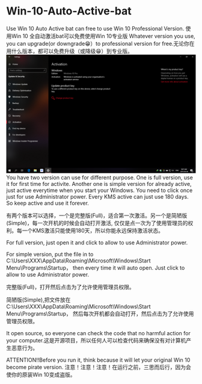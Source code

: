 # Win-10-Auto-Active-bat
Use Win 10 Auto Active bat can free to use Win 10 Professional Version. 使用Win 10 全自动激活bat可以免费使用Win 10专业版
Whatever version you use, you can upgrade(or downgrade😁）to professional version for free.无论你在用什么版本，都可以免费升级（或降级😁）到专业版。
![image](https://raw.githubusercontent.com/danielmzy/Win-10-Auto-Active-bat/master/Screen%20Shot%202019-04-04%20at%209.07.49%20AM.png)
You have two version can use for different purpose. One is full version, use it for first time for activite. Another one is simple version for already active, just active everytime when you start your Windows. You need to click once just for use Administrator power. Every KMS active can just use 180 days. So keep active and use it forever.

有两个版本可以选择，一个是完整版(Full)，适合第一次激活。另一个是简陋版(Simple)，每一次开机的时候会自动打开激活, 仅仅是点一次为了使用管理员的权利。每一个KMS激活只能使用180天，所以你能永远保持激活状态。


For full version, just open it and click to allow to use Administrator power. 


For simple version, put the file in to C:\Users\XXX\AppData\Roaming\Microsoft\Windows\Start Menu\Programs\Startup， then every time it will auto open. Just click to allow to use Administrator power. 


完整版(Full)，打开然后点击为了允许使用管理员权限。


简陋版(Simple),把文件放在 C:\Users\XXX\AppData\Roaming\Microsoft\Windows\Start Menu\Programs\Startup， 然后每次开机都会自动打开，然后点击为了允许使用管理员权限。


It open source, so everyone can check the code that no harmful action for  your computer.这是开源项目，所以任何人可以检查代码来确保没有对计算机产生恶意行为。

ATTENTION!!Before you run it, think because it will let your original Win 10 become pirate version.
注意！注意！注意！在运行之前，三思而后行，因为会使你的原装Win 10变成盗版。
